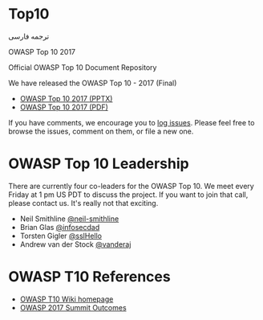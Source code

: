 # Top10
 
ترجمه فارسی

OWASP Top 10 2017

Official OWASP Top 10 Document Repository

We have released the OWASP Top 10 - 2017 (Final)

* [OWASP Top 10 2017 (PPTX)](https://github.com/OWASP/Top10/blob/master/2017/OWASP%20Top%2010-2017%20(en).pptx)
* [OWASP Top 10 2017 (PDF)](https://github.com/OWASP/Top10/blob/master/2017/OWASP%20Top%2010-2017%20(en).pdf)

If you have comments, we encourage you to [log issues](https://github.com/OWASP/Top10/issues).
Please feel free to browse the issues, comment on them, or file a new one.

# OWASP Top 10 Leadership

There are currently four co-leaders for the OWASP Top 10. We meet every Friday at 1 pm US PDT to discuss the project. If you want to join that call, please contact us. It's really not that exciting.

* Neil Smithline [@neil-smithline](https://github.com/Neil-Smithline)
* Brian Glas [@infosecdad](https://github.com/infosecdad)
* Torsten Gigler [@sslHello](https://github.com/sslHello)
* Andrew van der Stock [@vanderaj](https://github.com/vanderaj)

# OWASP T10 References
- [OWASP T10 Wiki homepage](https://www.owasp.org/index.php/Category:OWASP_Top_Ten_Project)
- [OWASP 2017 Summit Outcomes](https://owaspsummit.org/Outcomes/Owasp-Top-10-2017/Owasp-Top-10-2017.html)
 
